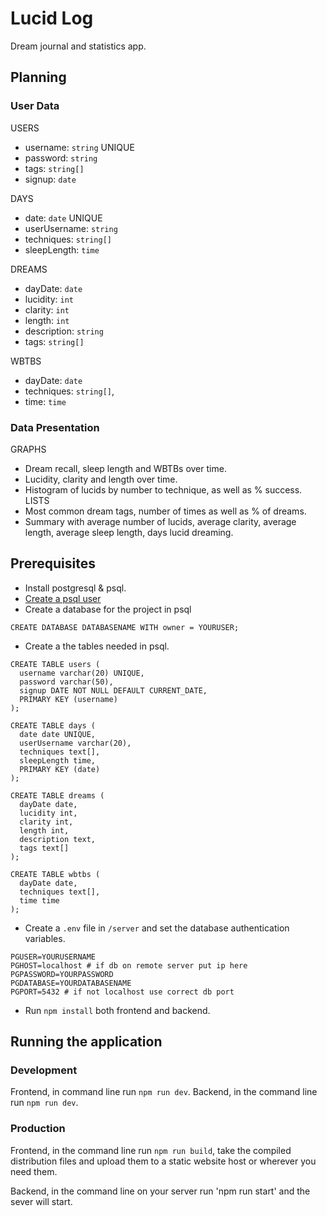 # Lucid Log
Dream journal and statistics app.
## Planning
### User Data
USERS
 - username: `string` UNIQUE
 - password: `string`
 - tags: `string[]`
 - signup: `date`

DAYS
 - date: `date` UNIQUE
 - userUsername: `string`
 - techniques: `string[]`
 - sleepLength: `time`

DREAMS
 - dayDate: `date`
 - lucidity: `int`
 - clarity: `int`
 - length: `int`
 - description: `string`
 - tags: `string[]`

WBTBS
 - dayDate: `date`
 - techniques: `string[]`,
 - time: `time`
### Data Presentation
GRAPHS
 - Dream recall, sleep length and WBTBs over time.
 - Lucidity, clarity and length over time.
 - Histogram of lucids by number to technique, as well as % success.
LISTS
 - Most common dream tags, number of times as well as % of dreams.
 - Summary with average number of lucids, average clarity, average length, average sleep length, days lucid dreaming.
## Prerequisites
 - Install postgresql & psql.
 - [Create a psql user](https://www.postgresql.org/docs/12/sql-createuser.html)
 - Create a database for the project in psql
```
CREATE DATABASE DATABASENAME WITH owner = YOURUSER;
```
 - Create a the tables needed in psql.
```
CREATE TABLE users (
  username varchar(20) UNIQUE,
  password varchar(50),
  signup DATE NOT NULL DEFAULT CURRENT_DATE,
  PRIMARY KEY (username)
);

CREATE TABLE days (
  date date UNIQUE,
  userUsername varchar(20),
  techniques text[],
  sleepLength time,
  PRIMARY KEY (date)
);

CREATE TABLE dreams (
  dayDate date,
  lucidity int,
  clarity int,
  length int,
  description text,
  tags text[]
);

CREATE TABLE wbtbs (
  dayDate date,
  techniques text[],
  time time
);
```
 - Create a `.env` file in `/server` and set the database authentication variables.
```
PGUSER=YOURUSERNAME
PGHOST=localhost # if db on remote server put ip here
PGPASSWORD=YOURPASSWORD
PGDATABASE=YOURDATABASENAME
PGPORT=5432 # if not localhost use correct db port
```
 - Run `npm install` both frontend and backend.
## Running the application
### Development
Frontend, in command line run `npm run dev`.
Backend, in the command line run `npm run dev`.
### Production
Frontend, in the command line run `npm run build`, take the compiled distribution files and upload them to a static website host or wherever you need them.

Backend, in the command line on your server run 'npm run start' and the sever will start.

